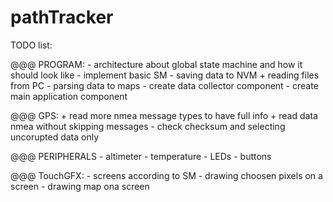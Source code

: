 # pathTracker

TODO list:

@@@ PROGRAM:
    - architecture about global state machine and how it should look like
    - implement basic SM
    - saving data to NVM
    + reading files from PC
    - parsing data to maps
    - create data collector component
    - create main application component

@@@ GPS:
    + read more nmea message types to have full info
    + read data nmea without skipping messages
    - check checksum and selecting uncorupted data only

@@@ PERIPHERALS
    - altimeter
    - temperature
    - LEDs
    - buttons

@@@ TouchGFX:
    - screens according to SM
    - drawing choosen pixels on a screen
    - drawing map ona screen
